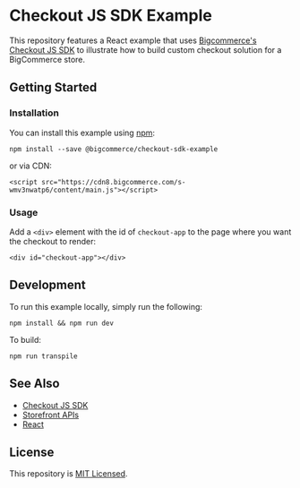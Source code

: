 # Checkout JS SDK Example

This repository features a React example that uses [Bigcommerce's Checkout JS SDK](https://github.com/bigcommerce/checkout-sdk-js) to illustrate how to build custom checkout solution for a BigCommerce store.


## Getting Started

### Installation

You can install this example using [npm](https://www.npmjs.com/get-npm):

```
npm install --save @bigcommerce/checkout-sdk-example
```

or via CDN:

```
<script src="https://cdn8.bigcommerce.com/s-wmv3nwatp6/content/main.js"></script>
```


### Usage

Add a `<div>` element with the id of `checkout-app` to the page where you want the checkout to render:

```
<div id="checkout-app"></div>
```

## Development

To run this example locally, simply run the following:

```
npm install && npm run dev
```

To build:

```
npm run transpile
```


## See Also

* [Checkout JS SDK](https://github.com/bigcommerce/checkout-sdk-js)
* [Storefront APIs](https://developer.bigcommerce.com/api/v3/storefront.html)
* [React](https://reactjs.org/)

## License

This repository is [MIT Licensed](LICENSE.md).
